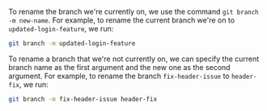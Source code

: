 To rename the branch we're currently on, we use the command `git branch -m new-name`. For example, to rename the current branch we're on to `updated-login-feature`, we run:

```bash
git branch -m updated-login-feature
```

To rename a branch that we're not currently on, we can specify the current branch name as the first argument and the new one as the second argument. For example, to rename the branch `fix-header-issue` to `header-fix`, we run:

```bash
git branch -m fix-header-issue header-fix
```
